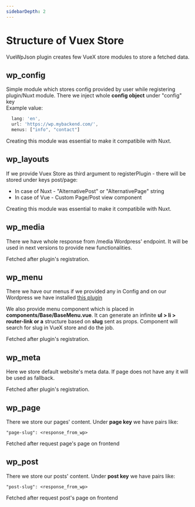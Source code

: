 ```yaml
---
sidebarDepth: 2
---
```


# Structure of Vuex Store
VueWpJson plugin creates few VueX store modules to store a fetched data.

## wp_config
Simple module which stores config provided by user while registering plugin/Nuxt module. There we inject whole **config object** under "config" key   
Example value:
```js
  lang: 'en',
  url: 'https://wp.mybackend.com/',
  menus: ["info", "contact"]
```

Creating this module was essential to make it compatibile with Nuxt.

## wp_layouts
If we provide Vuex Store as third argument to registerPlugin - there will be stored under keys post/page:
- In case of Nuxt - "AlternativePost" or "AlternativePage" string
- In case of Vue - Custom Page/Post view component

Creating this module was essential to make it compatibile with Nuxt.

## wp_media
There we have whole response from /media Wordpress' endpoint. It will be used in next versions to provide new functionalities.

Fetched after plugin's registration.

## wp_menu
There we have our menus if we provided any in Config and on our Wordpress we have installed [this plugin](https://wordpress.org/plugins/wp-rest-api-v2-menus/)

We also provide menu component which is placed in **components/Base/BaseMenu.vue**.
It can generate an infinite __ul > li > router-link or a__ structure based on **slug** sent as props. Component will search for slug in VueX store and do the job.

Fetched after plugin's registration.

## wp_meta
Here we store default website's meta data. If page does not have any it will be used as fallback.

Fetched after plugin's registration.

## wp_page
There we store our pages' content. Under __page key__ we have pairs like:
```
"page-slug": <response_from_wp>
```

Fetched after request page's page on frontend

## wp_post
There we store our posts' content. Under __post key__ we have pairs like:
```
"post-slug": <response_from_wp>
```

Fetched after request post's page on frontend
